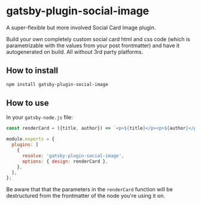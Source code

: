# gatsby-plugin-social-image

A super-flexible but more involved Social Card Image plugin.

Build your own completely custom social card html and css code (which is parametrizable with the values from your post frontmatter) and have it autogenerated on build. All without 3rd party platforms.

## How to install

```bash
npm install gatsby-plugin-social-image
```

## How to use

In your `gatsby-node.js` file: 
```jsx
const renderCard = ({title, author}) => `<p>${title}</p><p>${author}</p>`

module.exports = {
  plugins: [
    {
      resolve: 'gatsby-plugin-social-image',
      options: { design: renderCard },
    },
  ],
};
```

Be aware that that the parameters in the `renderCard` function will be destructured from the frontmatter of the node you're using it on.

